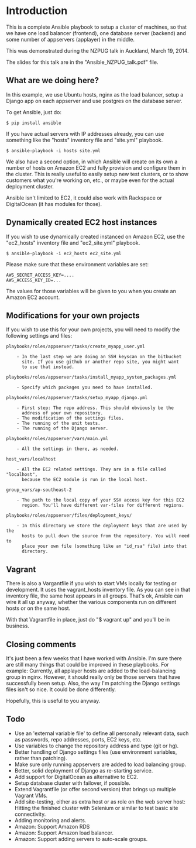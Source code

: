 
Introduction
============
This is a complete Ansible playbook to setup a cluster of machines,
so that we have one load balancer (frontend), one database server
(backend) and some number of appservers (applayer) in the middle.

This was demonstrated during the NZPUG talk in Auckland, March 19, 2014.

The slides for this talk are in the "Ansible_NZPUG_talk.pdf" file.


What are we doing here?
-----------------------
In this example, we use Ubuntu hosts, nginx as the load balancer,
setup a Django app on each appserver and use postgres on the database
server.

To get Ansible, just do:

    $ pip install ansible

If you have actual servers with IP addresses already, you can use
something like the "hosts" inventory file and "site.yml" playbook.

    $ ansible-playbook -i hosts site.yml

We also have a second option, in which Ansible will create on its
own a number of hosts on Amazon EC2 and fully provision and configure
them in the cluster. This is really useful to easily setup new
test clusters, or to show customers what you're working on, etc.,
or maybe even for the actual deployment cluster.

Ansible isn't limited to EC2, it could also work with Rackspace or
DigitalOcean (it has modules for those).


Dynamically created EC2 host instances
--------------------------------------
If you wish to use dynamically created instanced on Amazon EC2, use
the "ec2_hosts" inventory file and "ec2_site.yml" playbook.

    $ ansible-playbook -i ec2_hosts ec2_site.yml

Please make sure that these environment variables are set:

    AWS_SECRET_ACCESS_KEY=....
    AWS_ACCESS_KEY_ID=...

The values for those variables will be given to you when you create
an Amazon EC2 account.


Modifications for your own projects
-----------------------------------
If you wish to use this for your own projects, you will need to modify
the following settings and files:

    playbooks/roles/appserver/tasks/create_myapp_user.yml

        - In the last step we are doing an SSH keyscan on the bitbucket
          site. If you use github or another repo site, you might want
          to use that instead.

    playbooks/roles/appserver/tasks/install_myapp_system_packages.yml

        - Specify which packages you need to have installed.

    playbooks/roles/appserver/tasks/setup_myapp_django.yml

        - First step: The repo address. This should obviously be the
          address of your own repository.
        - The modification of the settings files.
        - The running of the unit tests.
        - The running of the Django server.

    playbooks/roles/appserver/vars/main.yml

        - All the settings in there, as needed.

    host_vars/localhost

        - All the EC2 related settings. They are in a file called "localhost",
          because the EC2 module is run in the local host.

    group_vars/ap-southeast-2

        - The path to the local copy of your SSH access key for this EC2
          region. You'll have different var-files for different regions.

    playbooks/roles/appserver/files/deployment_keys/

        - In this directory we store the deployment keys that are used by the
          hosts to pull down the source from the repository. You will need to
          place your own file (something like an "id_rsa" file) into that
          directory.


Vagrant
-------
There is also a Vargantfile if you wish to start VMs locally for testing or
development. It uses the vagrant_hosts inventory file. As you can see in that
inventory file, the same host appears in all groups. That's ok, Ansible can
wire it all up anyway, whether the various components run on different hosts
or on the same host.

With that Vagrantfile in place, just do "$ vagrant up" and you'll be in
business.


Closing comments
----------------
It's just been a few weeks that I have worked with Ansible. I'm sure there are
still many things that could be improved in these playbooks. For example:
Currently, all applayer hosts are added to the load-balancing group in nginx.
However, it should really only be those servers that have successfully been
setup. Also, the way I'm patching the Django settings files isn't so nice. It
could be done differently.

Hopefully, this is useful to you anyway.


Todo
----
- Use an 'external variable file' to define all personally relevant
  data, such as passwords, repo addresses, ports, EC2 keys, etc.
- Use variables to change the repository address and type (git or hg).
- Better handling of Django settings files (use environment variables,
  rather than patching).
- Make sure only running appservers are added to load balancing group.
- Better, solid deployment of Django as re-starting service.
- Add support for DigitalOcean as alternative to EC2.
- Setup database cluster with failover, if possible.
- Extend Vagrantfile (or offer second version) that brings up multiple
  Vagrant VMs.
- Add site-testing, either as extra host or as role on the web server
  host: Hitting the finished cluster with Selenium or similar to test
  basic site connectivity.
- Adding monitoring and alerts.
- Amazon: Support Amazon RDS
- Amazon: Support Amazon load balancer.
- Amazon: Support adding servers to auto-scale groups.


